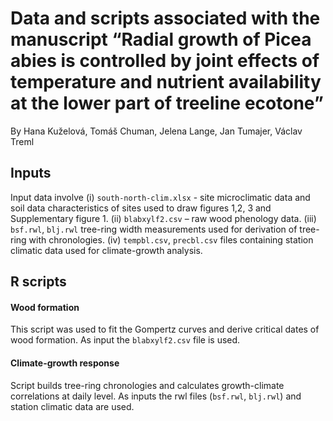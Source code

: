 # Data and scripts associated with the manuscript “Radial growth of Picea abies is controlled by joint effects of temperature and nutrient availability at the lower part of treeline ecotone”
By Hana Kuželová, Tomáš Chuman, Jelena Lange, Jan Tumajer, Václav Treml

## Inputs
Input data involve (i) `south-north-clim.xlsx` - site microclimatic data and soil data characteristics of sites used to draw figures 1,2, 3 and Supplementary figure 1. (ii) `blabxylf2.csv` – raw wood phenology data. (iii) `bsf.rwl`, `blj.rwl` tree-ring width measurements used for derivation of tree-ring with chronologies. (iv) `tempbl.csv`, `precbl.csv` files containing station climatic data used for climate-growth analysis.
## R scripts
#### Wood formation
This script was used to fit the Gompertz curves and derive critical dates of wood formation. As input the `blabxylf2.csv` file is used.
#### Climate-growth response
Script builds tree-ring chronologies and calculates growth-climate correlations at daily level. As inputs the rwl files (`bsf.rwl`, `blj.rwl`) and station climatic data are used.

